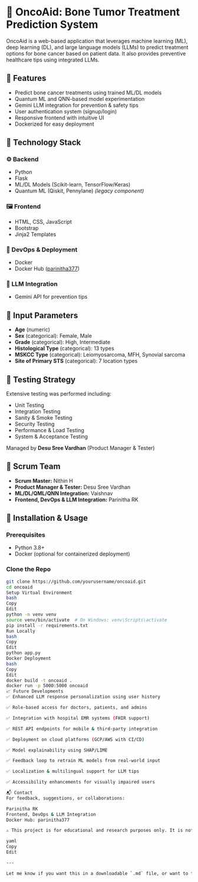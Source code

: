 # 🦴 OncoAid: Bone Tumor Treatment Prediction System

OncoAid is a web-based application that leverages machine learning (ML), deep learning (DL), and large language models (LLMs) to predict treatment options for bone cancer based on patient data. It also provides preventive healthcare tips using integrated LLMs.

## 🚀 Features

- Predict bone cancer treatments using trained ML/DL models
- Quantum ML and QNN-based model experimentation
- Gemini LLM integration for prevention & safety tips
- User authentication system (signup/login)
- Responsive frontend with intuitive UI
- Dockerized for easy deployment

## 🧠 Technology Stack

### ⚙️ Backend
- Python
- Flask
- ML/DL Models (Scikit-learn, TensorFlow/Keras)
- Quantum ML (Qiskit, Pennylane) *(legacy component)*

### 🖼️ Frontend
- HTML, CSS, JavaScript
- Bootstrap
- Jinja2 Templates

### 🔐 DevOps & Deployment
- Docker
- Docker Hub ([parinitha377](https://hub.docker.com/u/parinitha377))

### 🧠 LLM Integration
- Gemini API for prevention tips

## 🏥 Input Parameters

- **Age** (numeric)
- **Sex** (categorical): Female, Male
- **Grade** (categorical): High, Intermediate
- **Histological Type** (categorical): 13 types
- **MSKCC Type** (categorical): Leiomyosarcoma, MFH, Synovial sarcoma
- **Site of Primary STS** (categorical): 7 location types

## 🧪 Testing Strategy

Extensive testing was performed including:

- Unit Testing
- Integration Testing
- Sanity & Smoke Testing
- Security Testing
- Performance & Load Testing
- System & Acceptance Testing

Managed by **Desu Sree Vardhan** (Product Manager & Tester)

## 👥 Scrum Team

- **Scrum Master:** Nithin H  
- **Product Manager & Tester:** Desu Sree Vardhan  
- **ML/DL/QML/QNN Integration:** Vaishnav  
- **Frontend, DevOps & LLM Integration:** Parinitha RK  

## 🧾 Installation & Usage

### Prerequisites
- Python 3.8+
- Docker (optional for containerized deployment)

### Clone the Repo
```bash
git clone https://github.com/yourusername/oncoaid.git
cd oncoaid
Setup Virtual Environment
bash
Copy
Edit
python -m venv venv
source venv/bin/activate  # On Windows: venv\Scripts\activate
pip install -r requirements.txt
Run Locally
bash
Copy
Edit
python app.py
Docker Deployment
bash
Copy
Edit
docker build -t oncoaid .
docker run -p 5000:5000 oncoaid
📈 Future Developments
✅ Enhanced LLM response personalization using user history

✅ Role-based access for doctors, patients, and admins

✅ Integration with hospital EMR systems (FHIR support)

✅ REST API endpoints for mobile & third-party integration

✅ Deployment on cloud platforms (GCP/AWS with CI/CD)

✅ Model explainability using SHAP/LIME

✅ Feedback loop to retrain ML models from real-world input

✅ Localization & multilingual support for LLM tips

✅ Accessibility enhancements for visually impaired users

📬 Contact
For feedback, suggestions, or collaborations:

Parinitha RK
Frontend, DevOps & LLM Integration
Docker Hub: parinitha377

⚠️ This project is for educational and research purposes only. It is not intended for clinical use without professional validation.

yaml
Copy
Edit

---

Let me know if you want this in a downloadable `.md` file, or want to tailor it to a specific deployment platform like Heroku, AWS, or GCP.







